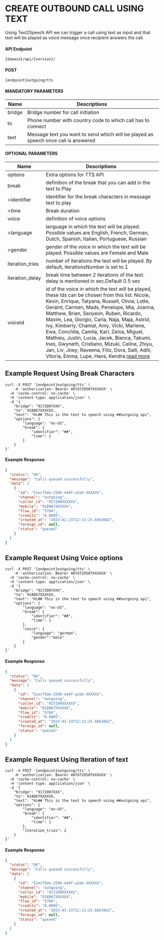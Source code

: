 # CREATE OUTBOUND CALL USING TEXT

Using Text2Speech API we can trigger a call using text as input and that text will be played as voice message once recipient answers the call.

#### API Endpoint

```
{domain}/api/{version}/
```

#### POST

```
{endpoint}outgoing/tts
```

#### MANDATORY PARAMETERS

| Name   | Descriptions                                                                       |
| ------ | ---------------------------------------------------------------------------------- |
| bridge | Bridge number for call initiation                                                  |
| to     | Phone number with country code to which call has to connect                        |
| text   | Message text you want to send which will be played as speech once call is answered |

#### OPTIONAL PARAMETERS

| Name            | Descriptions                                                                                                                                                                                                                                                                                                                                                                                                                                                                                                                                                                                                       |
| --------------- | ------------------------------------------------------------------------------------------------------------------------------------------------------------------------------------------------------------------------------------------------------------------------------------------------------------------------------------------------------------------------------------------------------------------------------------------------------------------------------------------------------------------------------------------------------------------------------------------------------------------ |
| options         | Extra options for TTS API                                                                                                                                                                                                                                                                                                                                                                                                                                                                                                                                                                                          |
| break           | definition of the break that you can add in the text to Play                                                                                                                                                                                                                                                                                                                                                                                                                                                                                                                                                       |
| >identifier     | Identifier for the break characters in message text to play                                                                                                                                                                                                                                                                                                                                                                                                                                                                                                                                                        |
| >time           | Break duration                                                                                                                                                                                                                                                                                                                                                                                                                                                                                                                                                                                                     |
| voice           | definition of voice options                                                                                                                                                                                                                                                                                                                                                                                                                                                                                                                                                                                        |
| >language       | language in which the text will be played. Possible values are English, French, German, Dutch, Spanish, Italian, Portuguese, Russian                                                                                                                                                                                                                                                                                                                                                                                                                                                                               |
| >gender         | gender of the voice in which the text will be played. Possible values are Female and Male                                                                                                                                                                                                                                                                                                                                                                                                                                                                                                                          |
| iteration_tries | number of iterations the text will be played. By default, iterationsNumber is set to 1                                                                                                                                                                                                                                                                                                                                                                                                                                                                                                                             |
| iteration_delay | break time between 2 iterations of the text. delay is mentioned in sec.Default 0.5 sec                                                                                                                                                                                                                                                                                                                                                                                                                                                                                                                             |
| voiceid         | id of the voice in which the text will be played, these Ids can be chosen from this list: Nicole, Kevin, Enrique, Tatyana, Russell, Olivia, Lotte, Geraint, Carmen, Mads, Penelope, Mia, Joanna, Matthew, Brian, Seoyeon, Ruben, Ricardo, Maxim, Lea, Giorgio, Carla, Naja, Maja, Astrid, Ivy, Kimberly, Chantal, Amy, Vicki, Marlene, Ewa, Conchita, Camila, Karl, Zeina, Miguel, Mathieu, Justin, Lucia, Jacek, Bianca, Takumi, Ines, Gwyneth, Cristiano, Mizuki, Celine, Zhiyu, Jan, Liv, Joey, Raveena, Filiz, Dora, Salli, Aditi, Vitoria, Emma, Lupe, Hans, Kendra [read more](/docs/{version}/voice/voices) |

## Example Request Using Break Characters

```
curl -X POST '{endpoint}outgoing/tts' \
    -H 'authorization: Bearer 46fd72850fXXXXXX' \
  -H 'cache-control: no-cache' \
  -H 'content-type: application/json' \
  -d '{
    "bridge": "9172007XXX",
    "to": 918867XXXXXX,
    "text": "Hi## This is the text to speech using ##outgoing api",
    "options": {
        "language": "en-US",
        "break": {
            "identifier": "##",
            "time": 1
        }
    }
}'
```

#### Example Response

```json
{
  "status": "OK",
  "message": "Calls queued successfully",
  "data": [
    {
      "id": "52ecf5da-259b-4e0f-a2eb-XXXXXX",
      "channel": "outgoing",
      "caller_id": "917200XXXXXX",
      "mobile": "918867XXXXXX",
      "flow_id": "5784",
      "credits": "0.0005",
      "created_at": "2023-01-23T12:13:25.666366Z",
      "foreign_id": null,
      "status": "queued"
    }
  ]
}
```

## Example Request Using Voice options

```
curl -X POST '{endpoint}outgoing/tts' \
    -H 'authorization: Bearer 46fd72850fXXXXXX' \
  -H 'cache-control: no-cache' \
  -H 'content-type: application/json' \
  -d '{
    "bridge": "9172007XXX",
    "to": 918867XXXXXX,
    "text": "Hi## This is the text to speech using ##outgoing api",
    "options": {
        "language": "en-US",
        "break": {
            "identifier": "##",
            "time": 1
        },
        "voice": {
            "language": "german",
            "gender":"male"
        }
    }
}'
```

#### Example Response

```json
{
  "status": "OK",
  "message": "Calls queued successfully",
  "data": [
    {
      "id": "52ecf5da-259b-4e0f-a2eb-XXXXXX",
      "channel": "outgoing",
      "caller_id": "917200XXXXXX",
      "mobile": "918867XXXXXX",
      "flow_id": "5784",
      "credits": "0.0005",
      "created_at": "2023-01-23T12:13:25.666366Z",
      "foreign_id": null,
      "status": "queued"
    }
  ]
}
```

## Example Request Using Iteration of text

```
curl -X POST '{endpoint}outgoing/tts' \
    -H 'authorization: Bearer 46fd72850fXXXXXX' \
  -H 'cache-control: no-cache' \
  -H 'content-type: application/json' \
  -d '{
    "bridge": "9172007XXX",
    "to": 918867XXXXXX,
    "text": "Hi## This is the text to speech using ##outgoing api",
    "options": {
        "language": "en-US",
        "break": {
            "identifier": "##",
            "time": 1
        },
        "iteration_tries": 2
    }
}'
```

#### Example Response

```json
{
  "status": "OK",
  "message": "Calls queued successfully",
  "data": [
    {
      "id": "52ecf5da-259b-4e0f-a2eb-XXXXXX",
      "channel": "outgoing",
      "caller_id": "917200XXXXXX",
      "mobile": "918867XXXXXX",
      "flow_id": "5784",
      "credits": "0.0005",
      "created_at": "2023-01-23T12:13:25.666366Z",
      "foreign_id": null,
      "status": "queued"
    }
  ]
}
```
